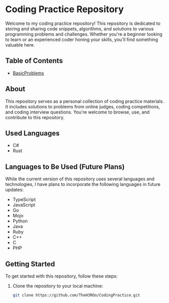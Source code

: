 # Coding Practice Repository

Welcome to my coding practice repository! This repository is dedicated to storing and sharing code snippets, algorithms, and solutions to various programming problems and challenges. Whether you're a beginner looking to learn or an experienced coder honing your skills, you'll find something valuable here.

## Table of Contents

- [BasicProblems](https://github.com/TheH3ROo/CodingPractice/tree/main/BasicProblems)

## About

This repository serves as a personal collection of coding practice materials. It includes solutions to problems from online judges, coding competitions, and coding interview questions. You're welcome to browse, use, and contribute to this repository.

## Used Languages

- C#
- Rust

## Languages to Be Used (Future Plans)

While the current version of this repository uses several languages and technologies, I have plans to incorporate the following languages in future updates:

- TypeScript
- JavaScript
- Go
- Mojo
- Python
- Java
- Ruby
- C++
- C
- PHP

## Getting Started

To get started with this repository, follow these steps:

1. Clone the repository to your local machine:

   ```bash
   git clone https://github.com/TheH3ROo/CodingPractice.git
